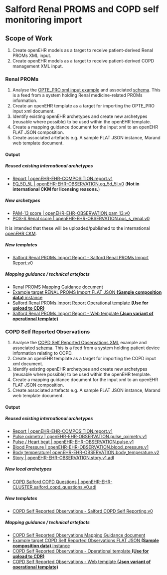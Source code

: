 # Salford Renal PROMS and COPD self monitoring import

## Scope of Work

1. Create openEHR models as a target to receive patient-derived Renal PROMs XML input.
2. Create openEHR models as a target to receive patient-derived COPD management XML input.


### Renal PROMs

1. Analyse the [OPTE_PRO xml input example](technical/mappings/renal/OPTE_PRO_anon_survey.xml) and associated [schema](technical/mappings/renal/Survey.xsd). This is a feed from a system holding Renal medicine-related PROMs information.
2. Create an openEHR template as a target for importing the OPTE_PRO input xml document.
3. Identify existing openEHR archetypes and create new archetypes (reusable where possible) to be used within the openEHR template.
4. Create a mapping guidance document for the input xml to an openEHR FLAT JSON composition.
5. Create associated artefacts e.g. A sample FLAT JSON instance, Marand web template document.

#### Output

##### Reused existing international archetypes
  -  [Report | openEHR-EHR-COMPOSITION.report.v1](models/CKM/remote/org.openehr/archetypes/composition/openEHR-EHR-COMPOSITION.report.v1.adl)
  - [EQ_5D_5L | openEHR-EHR-OBSERVATION.eq_5d_5l.v0](models/local/archetypes/entry/observation/openEHR-EHR-OBSERVATION.eq_5d_5l.v0.adl) (**Not in international CKM for licensing reasons.**)

##### New archetypes
  - [PAM-13 score | openEHR-EHR-OBSERVATION.pam_13.v0](models/local/archetypes/entry/observation/openEHR-EHR-OBSERVATION.pam_13.v0.adl)
  - [POS-S Renal score | openEHR-EHR-OBSERVATION.pos_s_renal.v0](models/local/archetypes/entry/observation/openEHR-EHR-OBSERVATION.pos_s_renal.v0.adl)

It is intended that these will be uploaded/published to the international [openEHR CKM](openehr.org/ckm).

##### New templates
  -  [Salford Renal PROMs Import Report - Salford Renal PROMs Import Report.v0](models/Templates/Salford%20Renal%20PROMs%20Import%20Report.v0.oet)

##### Mapping guidance / technical artefacts

- [Renal PROMS Mapping Guidance document](technical/mappings/renal/OPTE_PRO_anon_survey_mapping.md)
- [Example target RENAL PROMS Import FLAT JSON **(Sample composition data)** instance](technical/instance/Salford_Renal_PROMS_FLAT_1.json)
- [Salford Renal PROMs Import Report Operational template **(Use for upload to CDR)**](technical/operational/Salford%20Renal%20PROMs%20Import%20Report.opt)
- [Salford Renal PROMs Import Report - Web template **(Json variant of operational template)**](technical/web_template/Salford_Renal_PROMS__import_template.json)


### COPD Self Reported Observations

1. Analyse the [COPD Self Reported Observations XML](technical/mappings/copd/COPD.XML) example and associated [schema](technical/mappings/copd/XSD-Example-PMS.xsd). This is a feed from a system holding patient device information relating to COPD.
2. Create an openEHR template as a target for importing the COPD input xml document.
3. Identify existing openEHR archetypes and create new archetypes (reusable where possible) to be used within the openEHR template.
4. Create a mapping guidance document for the input xml to an openEHR FLAT JSON composition.
5. Create associated artefacts e.g. A sample FLAT JSON instance, Marand web template document.

#### Output

##### Reused existing international archetypes
  - [Report | openEHR-EHR-COMPOSITION.report.v1](models/CKM/remote/org.openehr/archetypes/composition/openEHR-EHR-COMPOSITION.report.v1.adl)
  - [Pulse oximetry | openEHR-EHR-OBSERVATION.pulse_oximetry.v1](models/CKM/remote/org.openehr/archetypes/entry/observation/openEHR-EHR-OBSERVATION.pulse_oximetry.v1.adl)
  - [Pulse / Heart beat | openEHR-EHR-OBSERVATION.pulse.v1](models/CKM/remote/org.openehr/archetypes/entry/observation/openEHR-EHR-OBSERVATION.pulse.v1.adl)
  - [Blood Pressure | openEHR-EHR-OBSERVATION.blood_pressure.v1](models/CKM/remote/org.openehr/archetypes/entry/observation/openEHR-EHR-OBSERVATION.blood_pressure.v1.adl)
  - [Body temperature| openEHR-EHR-OBSERVATION.body_temperature.v2](models/CKM/remote/org.openehr/archetypes/entry/observation/openEHR-EHR-OBSERVATION.body_temperature.v2.adl)
  - [Story | openEHR-EHR-OBSERVATION.story.v1.adl](models/ckm/remote/org.openehr/archetypes/entry/observation/openEHR-EHR-OBSERVATION.story.v1.adl)

##### New local archetypes
  - [COPD Salford COPD Questions | openEHR-EHR-CLUSTER.salford_copd_questions.v0.adl](models/local/archetypes/cluster/openEHR-EHR-CLUSTER.salford_copd_questions.v0.adl)

##### New templates
  -  [COPD Self Reported Observations - Salford COPD Self Reporting.v0](models/Templates/Salford%20COPD%20Self%20Reporting.v0.oet)

##### Mapping guidance / technical artefacts

- [COPD Self Reported Observations Mapping Guidance document](technical/mappings/copd/COPD_Self_Reporting_mapping.md)
- [Example target COPD Self Reported Observations FLAT JSON **(Sample composition data)** instance](technical/instance/Salford_COPD_Self_reporting_FLAT_1.json)
- [COPD Self Reported Observations - Operational template **(Use for upload to CDR)**](technical/operational/Salford%20COPD%20Self%20Reporting.v0.opt)
- [COPD Self Reported Observations - Web template **(Json variant of operational template)**](technical/web_template/Salford_COPD_Self_Reporting__import_template.json)
